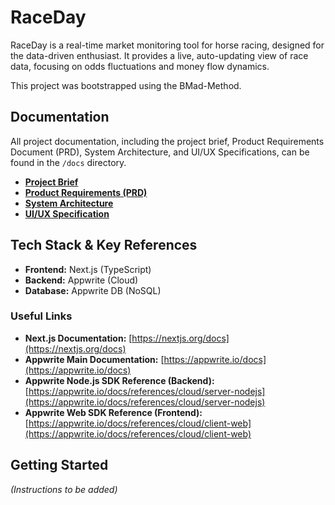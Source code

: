 # RaceDay

RaceDay is a real-time market monitoring tool for horse racing, designed for the data-driven enthusiast. It provides a live, auto-updating view of race data, focusing on odds fluctuations and money flow dynamics.

This project was bootstrapped using the BMad-Method.

## Documentation

All project documentation, including the project brief, Product Requirements Document (PRD), System Architecture, and UI/UX Specifications, can be found in the `/docs` directory.

-   [**Project Brief**](./docs/brief.md)
-   [**Product Requirements (PRD)**](./docs/prd.md)
-   [**System Architecture**](./docs/architecture.md)
-   [**UI/UX Specification**](./docs/ui-ux-spec.md)

## Tech Stack & Key References

-   **Frontend:** Next.js (TypeScript)
-   **Backend:** Appwrite (Cloud)
-   **Database:** Appwrite DB (NoSQL)

### Useful Links
*   **Next.js Documentation:** [https://nextjs.org/docs](https://nextjs.org/docs)
*   **Appwrite Main Documentation:** [https://appwrite.io/docs](https://appwrite.io/docs)
*   **Appwrite Node.js SDK Reference (Backend):** [https://appwrite.io/docs/references/cloud/server-nodejs](https://appwrite.io/docs/references/cloud/server-nodejs)
*   **Appwrite Web SDK Reference (Frontend):** [https://appwrite.io/docs/references/cloud/client-web](https://appwrite.io/docs/references/cloud/client-web)

## Getting Started

*(Instructions to be added)*